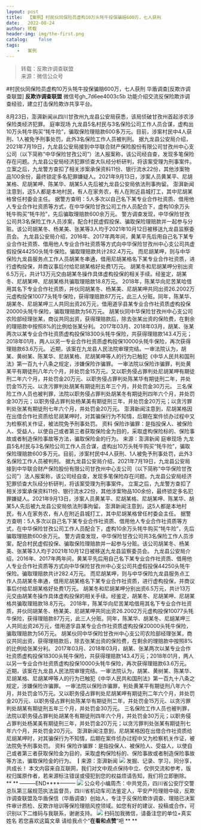 ```yaml
---
layout:	post
title:	【案例】村民伙同保险员虚构10万头牦牛投保骗赔600万，七人获刑
date:	2022-08-24
author:	转载
header-img:	img/the-first.png
catalog:	false
tags:
	-	案例
---
```


<blockquote><p>转载：反欺诈调查联盟<br>
来源：微信公众号</p></blockquote>

#村民伙同保险员虚构10万头牦牛投保骗赔600万，七人获刑
华盾调查[反欺诈调查联盟]
**反欺诈调查联盟**
微信号gh_7d6ee4003c5b
功能介绍交流反保险欺诈调查经验，建立打击保险欺诈共享平台。

8月23日，澎湃新闻从四川甘孜州九龙县公安局获悉，该局侦破甘孜州首起涉农涉保险类经济犯罪。
庭审现场
九龙县5名村民与3名保险公司工作人员合谋，虚构出10万头牦牛购买“牦牛险”，骗取保险理赔款600多万元。目前，涉案村民中4人获刑、1人被免予刑事处罚，此外3名保险工作人员被判刑。
据九龙县公安局介绍，2021年7月19日，九龙县公安局接到中华联合财产保险股份有限公司甘孜州中心支公司（以下简称“中华保险甘孜公司”）法人报案称，该公司经自查，发现多笔保险存在问题。九龙县公安局经济犯罪侦查大队经分析研判，将该案受理为刑事案件。
立案之后，九龙警方查扣了相关涉案承保资料11份、银行流水22份，其他涉案物品100余份，最终锁定多名犯罪嫌疑人。2021年9月13日，涉案人员黄某平、尼胡某格、尼胡某呷、陈某华、胡某5人先后被九龙县公安局依法刑事拘留。
澎湃新闻注意到，这5人都是本地村民，有人在家务农，有人在附近县城打工，其中尼胡某格曾任村委会主任。
据警方查明：5人多次以自己名下某专业合作社资质、借用他人专业合作社资质等方式，在中华保险甘孜公司工作人员配合下，虚构10余万头牦牛购买“牦牛险”，先后骗取理赔款600余万元。
警方调查发现，中华保险甘孜公司共3名保险工作人员涉案，配合村民虚假投保、骗取保险理赔款并一起参与分赃。该公司胡某冬、杨某美、张某等3人均于2021年10月12日被移送九龙县监察委员会。
九龙县公安局介绍，2016年、2017年两年间，黄某平先后用自己名下某专业合作社资质、借用他人专业合作社资质等方式向中华保险甘孜州中心支公司共虚假投保44250头牦牛保险。骗取理赔款共计282.4万元。
而尼胡某呷，则与中华保险九龙县服务点工作人员胡某冬串通，借用尼胡某格名下某专业合作社资质，进行虚构投保，并商议事后付给尼胡某格好处费1万元。
胡某冬和尼胡某呷分别出资6.5万元，共计13万元交由胡某冬操作具体虚构投保的相关手续。经鉴定，胡某冬、尼胡某呷、尼胡某格共骗取理赔款18.8万元。
2018年，陈某华向尼苦某哈借用其名下专业合作社资质，并伙同胡某冬、杨某美、尼胡某呷共同出资26.2002万元虚构投保10077头牦牛保险，获得理赔款87万元，此三人分赃。同年，陈某华、胡某冬、尼胡某呷三人共同出资26万元，借用道孚县某专业合作社资质虚构投保20000头牦牛保险，骗取理赔款为56万元。
胡某伙同中华保险甘孜州中心支公司农险部经理张某，商议共同出资，获得理赔款后，除去张某出资的保险费，在剩余的理赔款中按照8%的比例给张某分利。
2017年03月、2018年03月，胡某、张某两次以某专业合作社资质虚构投保18300头牦牛保险，共获得理赔款143.4万元；2018年01月，两人以另一专业合作社资质虚构投保10000头牦牛保险，再次获得理赔款63.6万元。
近期，该案在九龙县人民法院审理完结。一审法院认为，胡某、黄树某、陈某华、尼胡某格、尼胡某呷等人的行为已触犯《中华人民共和国刑法》第一百九十八条之规定，涉嫌保险诈骗罪。
一审法院以保险诈骗罪，判处黄某平有期徒刑八年六个月，并处罚金15万元。又以职务侵占罪判处尼胡某呷有期徒刑二年六个月，并处罚金20万元、以职务侵占罪判处陈某华有期徒刑二年，并处罚金15万元、以贪污罪判处胡某有期徒刑五年三个月，并处罚金30万元。
三名保险工作人员也被判罪，法院以职务侵占罪判处胡某冬有期徒刑四年六个月，并处罚金30万元；以职务侵占罪判处杨某美有期徒刑三年，并处罚金20万元；以贪污罪判处张某有期徒刑七年六个月，并处罚金20万元。
澎湃新闻注意到，尼胡某格因在出借合作社资质给尼胡某呷时，对其骗保行为不知情，后期在案件侦办过程中又为检察机关作证，被法院免予刑事处罚。
资料
保险诈骗罪：是指投保人、被保险人、受益人，以使自己或者第三者获取保险金为目的，采取虚构保险标的、保险事故或者制造保险事故等方法，骗取保险金的行为。
来源：澎湃新闻
庭审现场
九龙县5名村民与3名保险公司工作人员合谋，虚构出10万头牦牛购买“牦牛险”，骗取保险理赔款600多万元。目前，涉案村民中4人获刑、1人被免予刑事处罚，此外3名保险工作人员被判刑。
据九龙县公安局介绍，2021年7月19日，九龙县公安局接到中华联合财产保险股份有限公司甘孜州中心支公司（以下简称“中华保险甘孜公司”）法人报案称，该公司经自查，发现多笔保险存在问题。九龙县公安局经济犯罪侦查大队经分析研判，将该案受理为刑事案件。
立案之后，九龙警方查扣了相关涉案承保资料11份、银行流水22份，其他涉案物品100余份，最终锁定多名犯罪嫌疑人。2021年9月13日，涉案人员黄某平、尼胡某格、尼胡某呷、陈某华、胡某5人先后被九龙县公安局依法刑事拘留。
澎湃新闻注意到，这5人都是本地村民，有人在家务农，有人在附近县城打工，其中尼胡某格曾任村委会主任。
据警方查明：5人多次以自己名下某专业合作社资质、借用他人专业合作社资质等方式，在中华保险甘孜公司工作人员配合下，虚构10余万头牦牛购买“牦牛险”，先后骗取理赔款600余万元。
警方调查发现，中华保险甘孜公司共3名保险工作人员涉案，配合村民虚假投保、骗取保险理赔款并一起参与分赃。该公司胡某冬、杨某美、张某等3人均于2021年10月12日被移送九龙县监察委员会。
九龙县公安局介绍，2016年、2017年两年间，黄某平先后用自己名下某专业合作社资质、借用他人专业合作社资质等方式向中华保险甘孜州中心支公司共虚假投保44250头牦牛保险。骗取理赔款共计282.4万元。
而尼胡某呷，则与中华保险九龙县服务点工作人员胡某冬串通，借用尼胡某格名下某专业合作社资质，进行虚构投保，并商议事后付给尼胡某格好处费1万元。
胡某冬和尼胡某呷分别出资6.5万元，共计13万元交由胡某冬操作具体虚构投保的相关手续。经鉴定，胡某冬、尼胡某呷、尼胡某格共骗取理赔款18.8万元。
2018年，陈某华向尼苦某哈借用其名下专业合作社资质，并伙同胡某冬、杨某美、尼胡某呷共同出资26.2002万元虚构投保10077头牦牛保险，获得理赔款87万元，此三人分赃。同年，陈某华、胡某冬、尼胡某呷三人共同出资26万元，借用道孚县某专业合作社资质虚构投保20000头牦牛保险，骗取理赔款为56万元。
胡某伙同中华保险甘孜州中心支公司农险部经理张某，商议共同出资，获得理赔款后，除去张某出资的保险费，在剩余的理赔款中按照8%的比例给张某分利。
2017年03月、2018年03月，胡某、张某两次以某专业合作社资质虚构投保18300头牦牛保险，共获得理赔款143.4万元；2018年01月，两人以另一专业合作社资质虚构投保10000头牦牛保险，再次获得理赔款63.6万元。
近期，该案在九龙县人民法院审理完结。一审法院认为，胡某、黄树某、陈某华、尼胡某格、尼胡某呷等人的行为已触犯《中华人民共和国刑法》第一百九十八条之规定，涉嫌保险诈骗罪。
一审法院以保险诈骗罪，判处黄某平有期徒刑八年六个月，并处罚金15万元。又以职务侵占罪判处尼胡某呷有期徒刑二年六个月，并处罚金20万元、以职务侵占罪判处陈某华有期徒刑二年，并处罚金15万元、以贪污罪判处胡某有期徒刑五年三个月，并处罚金30万元。
三名保险工作人员也被判罪，法院以职务侵占罪判处胡某冬有期徒刑四年六个月，并处罚金30万元；以职务侵占罪判处杨某美有期徒刑三年，并处罚金20万元；以贪污罪判处张某有期徒刑七年六个月，并处罚金20万元。
澎湃新闻注意到，尼胡某格因在出借合作社资质给尼胡某呷时，对其骗保行为不知情，后期在案件侦办过程中又为检察机关作证，被法院免予刑事处罚。
资料
保险诈骗罪：是指投保人、被保险人、受益人，以使自己或者第三者获取保险金为目的，采取虚构保险标的、保险事故或者制造保险事故等方法，骗取保险金的行为。
┃来源：澎湃新闻
![]({{site.baseurl}}/postimg/CFF20LXzkOyYmal29zn37N5Bg2NQ4tyN4ylvMFyM3VmF4x90Uj4cDmoEphibia4RN55ibIXmqU1Od9w2Q5nhA08lA.png)
发掘、记录、学习，同分享，共成长！
本文内容来自互联网，我们对文中观点保持中立、仅供交流和参考，版权归属原作者，若来源标注错误或侵犯到您的权益烦请告知，我们将立即删除。
**
**
———END****———
![]({{site.baseurl}}/postimg/L6usUGPiatBSs5Yxdp5NU9dpdqWanE7Mq7XpTo0mwlia1gia9NNFGTRYKdpVvrK2KgpAPictg52F8U9sicXI1jQ1dzA.jpeg)
公众号小编周杰：中共党员，四川省公安厅交警总队第三届规范执法监督员，四川省机动车司法鉴定人，平安产险理赔中级，反欺诈调查联盟及华盾保信（华盾调查）创始人，专注于反保险欺诈调查、理赔已决案件审计质检、反欺诈培训等保险理赔风控领域。如您有好的建议、投稿或合作，可识别以下二维码与我联系，谢谢支持。
![]({{site.baseurl}}/postimg/L6usUGPiatBS3wrVRuWQYeic3juNbQs2kiaCeq6U3Y7sobzUaIjwichkaPNyMQzDdM5fXhxqgA74BJYGaLDib5TIqKA.jpeg)
扫码加我微信，请备注您的单位+真实姓名
若您喜欢这篇文章
请给我点个“**在看和点赞**”吧
**
**
